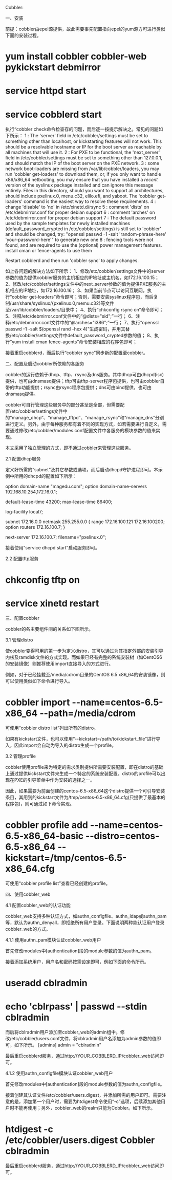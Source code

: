 



Cobbler:

一、安装

前提：cobbler由epel源提供，故此需要事先配置指向epel的yum源方可进行类似下面的安装过程。

# yum install cobbler cobbler-web pykickstart debmirror

# service httpd start
# service cobblerd start

执行“cobbler check命令检查存的问题，而后逐一按提示解决之。常见的问题如下所示：
1 : The 'server' field in /etc/cobbler/settings must be set to something other than localhost, or kickstarting features will not work.  This should be a resolvable hostname or IP for the boot server as reachable by all machines that will use it.
2 : For PXE to be functional, the 'next_server' field in /etc/cobbler/settings must be set to something other than 127.0.0.1, and should match the IP of the boot server on the PXE network.
3 : some network boot-loaders are missing from /var/lib/cobbler/loaders, you may run 'cobbler get-loaders' to download them, or, if you only want to handle x86/x86_64 netbooting, you may ensure that you have installed a *recent* version of the syslinux package installed and can ignore this message entirely.  Files in this directory, should you want to support all architectures, should include pxelinux.0, menu.c32, elilo.efi, and yaboot. The 'cobbler get-loaders' command is the easiest way to resolve these requirements.
4 : change 'disable' to 'no' in /etc/xinetd.d/rsync
5 : comment 'dists' on /etc/debmirror.conf for proper debian support
6 : comment 'arches' on /etc/debmirror.conf for proper debian support
7 : The default password used by the sample templates for newly installed machines (default_password_crypted in /etc/cobbler/settings) is still set to 'cobbler' and should be changed, try: "openssl passwd -1 -salt 'random-phrase-here' 'your-password-here'" to generate new one
8 : fencing tools were not found, and are required to use the (optional) power management features. install cman or fence-agents to use them

Restart cobblerd and then run 'cobbler sync' to apply changes.

如上各问题的解决方法如下所示：
1、修改/etc/cobbler/settings文件中的server参数的值为提供cobbler服务的主机相应的IP地址或主机名，如172.16.100.15；
2、修改/etc/cobbler/settings文件中的next_server参数的值为提供PXE服务的主机相应的IP地址，如172.16.100.16；
3、如果当前节点可以访问互联网，执行“cobbler get-loaders”命令即可；否则，需要安装syslinux程序包，而后复制/usr/share/syslinux/{pxelinux.0,memu.c32}等文件至/var/lib/cobbler/loaders/目录中；
4、执行“chkconfig rsync on”命令即可；
5、注释/etc/debmirror.conf文件中的“@dists="sid";”一行；
6、注释/etc/debmirror.conf文件中的“@arches="i386";”一行；
7、执行“openssl passwd -1 -salt $(openssl rand -hex 4)”生成密码，并用其替换/etc/cobbler/settings文件中default_password_crypted参数的值；
8、执行“yum install cman fence-agents”命令安装相应的程序包即可；

接着重启cobblerd，而后执行“cobbler sync”同步新的配置至cobbler。

二、配置及启动cobbler所依赖的各服务

cobbler的运行依赖于dhcp、tftp、rsync及dns服务。其中dhcp可由dhcpd(isc)提供，也可由dnsmasq提供；tftp可由tftp-server程序包提供，也可由cobbler自带的tftp功能提供；rsync由rsync程序包提供；dns可由bind提供，也可由dnsmasq提供。

cobbler可自行管理这些服务中的部分甚至是全部，但需要配置/etc/cobbler/settings文件中的“manage_dhcp”、“manage_tftpd”、“manage_rsync”和“manage_dns”分别进行定义。另外，由于每种服务都有着不同的实现方式，如若需要进行自定义，需要通过修改/etc/cobbler/modules.conf配置文件中各服务的模块参数的值来实现。

本文采用了独立管理的方式，即不通过cobbler来管理这些服务。

2.1 配置dhcp服务

定义好所需的“subnet”及其它参数或选项，而后启动dhcpd守护进程即可。本示例中所用的dhcpd的配置如下所示：

option domain-name "magedu.com";
option domain-name-servers 192.168.10.254,172.16.0.1;

default-lease-time 43200;
max-lease-time 86400;

log-facility local7;

subnet 172.16.0.0 netmask 255.255.0.0 {
    range 172.16.100.121 172.16.100200;
    option routers 172.16.100.7;
}

next-server 172.16.100.7;
filename="pxelinux.0";

接着使用“service dhcpd start”启动服务即可。


2.2 配置tftp服务

# chkconfig tftp on
# service xinetd restart




三、配置cobbler

cobbler的各主要组件间的关系如下图所示。



3.1 管理distro

使cobbler变得可用的第一步为定义distro，其可以通过为其指定外部的安装引导内核及ramdisk文件的方式实现。而如果已经有完整的系统安装树（如CentOS6的安装镜像）则推荐使用import直接导入的方式进行。

例如，对于已经挂载至/media/cdrom目录的CentOS 6.5 x86_64的安装镜像，则可以使用类似如下命令进行导入。
# cobbler import --name=centos-6.5-x86_64 --path=/media/cdrom

可使用“cobbler distro list”列出所有的distro。

如果有kickstart文件，也可以使用“--kickstart=/path/to/kickstart_file”进行导入，因此import会自动为导入的distro生成一个profile。

3.2 管理profile

cobbler使用profile来为特定的需求类别提供所需要安装配置，即在distro的基础上通过提供kickstart文件来生成一个特定的系统安装配置。distro的profile可以出现在PXE的引导菜单中作为安装的选择之一。

因此，如果需要为前面创建的centos-6.5-x86_64这个distro提供一个可引导安装条目，其用到的kickstart文件为/tmp/centos-6.5-x86_64.cfg(只提供了最基本的程序包)，则可通过如下命令实现。
# cobbler profile add --name=centos-6.5-x86_64-basic --distro=centos-6.5-x86_64 --kickstart=/tmp/centos-6.5-x86_64.cfg

可使用“cobbler profile list”查看已经创建的profile。


四、使用cobbler_web

4.1 配置cobbler_web的认证功能

cobbler_web支持多种认证方式，如authn_configfile、authn_ldap或authn_pam等，默认为authn_denyall，即拒绝所有用户登录。下面说明两种能认证用户登录cobbler_web的方式。

4.1.1 使用authn_pam模块认证cobbler_web用户

首先修改modules中[authentication]段的module参数的值为authn_pam。

接着添加系统用户，用户名和密码按需设定即可，例如下面的命令所示。
# useradd cblradmin
# echo 'cblrpass' | passwd --stdin cblradmin

而后将cblradmin用户添加至cobbler_web的admin组中。修改/etc/cobbler/users.conf文件，将cblradmin用户名添加为admin参数的值即可，如下所示。
[admins]
admin = "cblradmin"

最后重启cobblerd服务，通过http://YOUR_COBBLERD_IP/cobbler_web访问即可。

4.1.2 使用authn_configfile模块认证cobbler_web用户

首先修改modules中[authentication]段的module参数的值为authn_configfile。

接着创建其认证文件/etc/cobbler/users.digest，并添加所需的用户即可。需要注意的是，添加第一个用户时，需要为htdigest命令使用“-c”选项，后续添加其他用户时不能再使用；另外，cobbler_web的realm只能为Cobbler。如下所示。

# htdigest -c /etc/cobbler/users.digest Cobbler cblradmin  

最后重启cobblerd服务，通过http://YOUR_COBBLERD_IP/cobbler_web访问即可。



